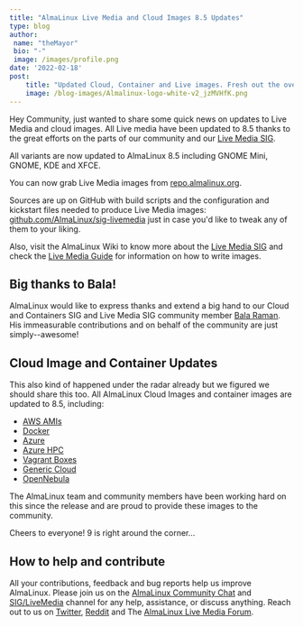 ```yaml
---
title: "AlmaLinux Live Media and Cloud Images 8.5 Updates"
type: blog
author: 
 name: "theMayor"
 bio: "-"
 image: /images/profile.png
date: '2022-02-18'
post:
    title: "Updated Cloud, Container and Live images. Fresh out the oven."
    image: /blog-images/Almalinux-logo-white-v2_jzMVHfK.png
---
```


Hey Community, just wanted to share some quick news on updates to Live Media and cloud images. All Live media have been updated to 8.5 thanks to the great efforts on the parts of our community and our [Live Media SIG](https://chat.almalinux.org/almalinux/channels/siglivemedia).

All variants are now updated to AlmaLinux 8.5 including GNOME Mini, GNOME, KDE and XFCE.

You can now grab Live Media images from [repo.almalinux.org](https://repo.almalinux.org/almalinux/8/live/x86_64/).

Sources are up on GitHub with build scripts and the configuration and kickstart files needed to produce Live Media images: [github.com/AlmaLinux/sig-livemedia](https://github.com/AlmaLinux/sig-livemedia) just in case you'd like to tweak any of them to your liking.

Also, visit the AlmaLinux Wiki to know more about the [Live Media SIG](https://wiki.almalinux.org/sigs/LiveMedia) and check the [Live Media Guide](https://wiki.almalinux.org/LiveMedia.html) for information on how to write images.

## Big thanks to Bala!

AlmaLinux would like to express thanks and extend a big hand to our Cloud and Containers SIG and Live Media SIG community member [Bala Raman](https://github.com/srbala). His immeasurable contributions and on behalf of the community are just simply--awesome!

## Cloud Image and Container Updates

This also kind of happened under the radar already but we figured we should share this too. All AlmaLinux Cloud Images and container images are updated to 8.5, including:

- [AWS AMIs](https://wiki.almalinux.org/cloud/AWS.html)
- [Docker](https://hub.docker.com/_/almalinux)
- [Azure](https://azuremarketplace.microsoft.com/en-us/marketplace/apps/almalinux.almalinux)
- [Azure HPC](https://azuremarketplace.microsoft.com/en-us/marketplace/apps/almalinux.almalinux-hpc?tab=Overview)
- [Vagrant Boxes](https://app.vagrantup.com/almalinux/boxes/8)
- [Generic Cloud](https://wiki.almalinux.org/cloud/Generic-cloud.html)
- [OpenNebula](https://wiki.almalinux.org/cloud/OpenNebula.html)

The AlmaLinux team and community members have been working hard on this since the release and are proud to provide these images to the community.

Cheers to everyone! 9 is right around the corner...

## How to help and contribute

All your contributions, feedback and bug reports help us improve AlmaLinux. Please join us on the [AlmaLinux Community Chat](https://chat.almalinux.org/) and [SIG/LiveMedia](https://chat.almalinux.org/almalinux/channels/siglivemedia) channel for any help, assistance, or discuss anything. Reach out to us on [Twitter](https://twitter.com/almalinux), [Reddit](https://reddit.com/r/almalinux) and The [AlmaLinux Live Media Forum](https://almalinux.discourse.group/c/sigs/live-media/26).
